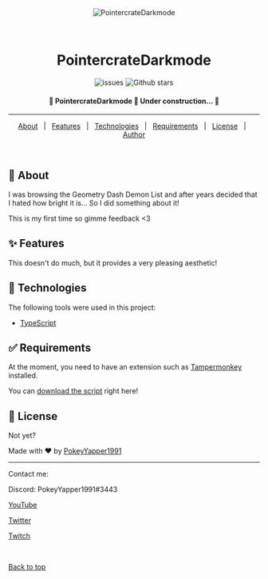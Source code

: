 <div align="center" id="top"> 
  <img src="./.github/app.gif" alt="PointercrateDarkmode" />

  &#xa0;

  <!-- <a href="https://pointercratedarkmode.netlify.app">Demo</a> -->
</div>

<h1 align="center">PointercrateDarkmode</h1>

<p align="center">

  <img alt="issues" src="https://img.shields.io/github/issues/PokeyYapper1991/pointercratedarkmode?color=FEB6B6">

  <img alt="Github stars" src="https://img.shields.io/github/stars/PokeyYapper1991/pointercratedarkmode?color=B6FEB9">
</p>

<!-- Status -->

<h4 align="center"> 
	🚧  PointercrateDarkmode 🚀 Under construction...  🚧
</h4> 

<hr>

<p align="center">
  <a href="#dart-about">About</a> &#xa0; | &#xa0; 
  <a href="#sparkles-features">Features</a> &#xa0; | &#xa0;
  <a href="#rocket-technologies">Technologies</a> &#xa0; | &#xa0;
  <a href="#white_check_mark-requirements">Requirements</a> &#xa0; | &#xa0;
  <a href="#memo-license">License</a> &#xa0; | &#xa0;
  <a href="https://github.com/PokeyYapper1991" target="_blank">Author</a>
</p>

<br>

## :dart: About ##

I was browsing the Geometry Dash Demon List and after years decided that I hated how bright it is... So I did something about it!

This is my first time so gimme feedback <3

## :sparkles: Features ##

This doesn't do much, but it provides a very pleasing aesthetic!

## :rocket: Technologies ##

The following tools were used in this project:

- [TypeScript](https://www.typescriptlang.org/)

## :white_check_mark: Requirements ##

At the moment, you need to have an extension such as [Tampermonkey](https://git-scm.com) installed.

You can [download the script](scripts/darkmode.js) right here!

## :memo: License ##

Not yet?


Made with :heart: by <a href="https://github.com/PokeyYapper1991" target="_blank">PokeyYapper1991</a>

------------------------------------------------------------

Contact me:

Discord: PokeyYapper1991#3443

[YouTube](https://www.youtube.com/@PokeyYapper1991)

[Twitter](https://twitter.com/PokeyYapper1991)

[Twitch](https://www.twitch.tv/pokeyyapper1991)

&#xa0;

<a href="#top">Back to top</a>
